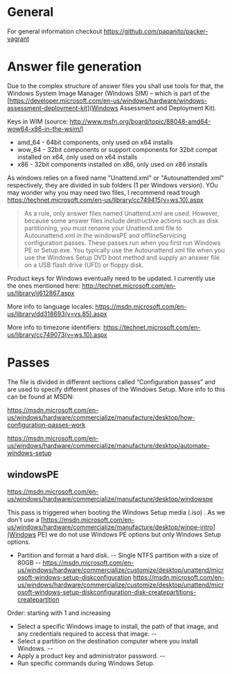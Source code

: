 # General
For general information checkout https://github.com/papanito/packer-vagrant

# Answer file generation
Due to the  complex structure of answer files you shall use tools for that, the Windows System Image Manager (Windows SIM) – which is part of the [https://developer.microsoft.com/en-us/windows/hardware/windows-assessment-deployment-kit](Windows Assessment and Deployment Kit).

Keys in WIM (source: http://www.msfn.org/board/topic/88048-amd64-wow64-x86-in-the-wsim/)
- amd_64 - 64bit components, only used on x64 installs
- wow_64 - 32bit components or support components for 32bit compat installed on x64, only used on x64 installs
- x86 - 32bit components installed on x86, only used on x86 installs

As windows relies on a fixed name "Unattend.xml" or "Autounattended.xml" respectively, they are divided in sub folders (1 per Windows version). YOu may wonder why you may need two files, I recommend read trough https://technet.microsoft.com/en-us/library/cc749415(v=ws.10).aspx
> As a rule, only answer files named Unattend.xml are used. However, because some answer files include destructive actions such as disk partitioning, you must rename your Unattend.xml file to Autounattend.xml in the windowsPE and offlineServicing configuration passes. These passes run when you first run Windows PE or Setup.exe. You typically use the Autounattend.xml file when you use the Windows Setup DVD boot method and supply an answer file on a USB flash drive (UFD) or floppy disk.

Product keys for Windows eventually need to be updated. I currently use the ones mentioned here:
http://technet.microsoft.com/en-us/library/jj612867.aspx

More info to language locales:
https://msdn.microsoft.com/en-us/library/dd318693(v=vs.85).aspx

More info to timezone identifiers:
https://technet.microsoft.com/en-us/library/cc749073(v=ws.10).aspx

# Passes
The file is divided in different sections called “Configuration passes” and are used to specify different phases of the Windows Setup. More info to this can be found at MSDN:

https://msdn.microsoft.com/en-us/windows/hardware/commercialize/manufacture/desktop/how-configuration-passes-work

https://msdn.microsoft.com/en-us/windows/hardware/commercialize/manufacture/desktop/automate-windows-setup

## windowsPE
https://msdn.microsoft.com/en-us/windows/hardware/commercialize/manufacture/desktop/windowspe

This pass is triggered when booting the Windows Setup media (.iso) . As we don't use a [https://msdn.microsoft.com/en-us/windows/hardware/commercialize/manufacture/desktop/winpe-intro](Windows PE) we do not use Windows PE options but only Windows Setup options.

- Partition and format a hard disk.
-- Single NTFS partition with a size of 80GB
-- https://msdn.microsoft.com/en-us/windows/hardware/commercialize/customize/desktop/unattend/microsoft-windows-setup-diskconfiguration
https://msdn.microsoft.com/en-us/windows/hardware/commercialize/customize/desktop/unattend/microsoft-windows-setup-diskconfiguration-disk-createpartitions-createpartition

Order: starting with 1 and increasing
- Select a specific Windows image to install, the path of that image, and any credentials required to access that image.
--
- Select a partition on the destination computer where you install Windows.
-- 
- Apply a product key and administrator password.
--
- Run specific commands during Windows Setup.